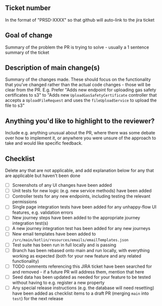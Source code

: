 ## Ticket number

In the format of "PRSD-XXXX" so that github will auto-link to the jira ticket

## Goal of change

Summary of the problem the PR is trying to solve - usually a 1 sentence summary of the ticket

## Description of main change(s)

Summary of the changes made. These should focus on the functionality that you've changed rather than the actual code
changes - those will be clear from the PR.
E.g. Prefer "Adds new endpoint for uploading gas safety certificates to s3" to "Adds new `UploadGasSafetyCertificate`
controller that accepts a `UploadFileRequest` and uses the `fileUploadService` to upload the file to s3"

## Anything you'd like to highlight to the reviewer?

Include e.g. anything unusual about the PR, where there was some debate over how to implement it, or anywhere you were
unsure of the approach to take and would like specific feedback.

## Checklist

Delete any that are not applicable, and add explanation below for any that are applicable but haven't been done

- [ ] Screenshots of any UI changes have been added
- [ ] Unit tests for new logic (e.g. new service methods) have been added
- [ ] Controller tests for any new endpoints, including testing the relevant permissions
- [ ] Single page integration tests have been added for any unhappy-flow UI features, e.g. validation errors
- [ ] New journey steps have been added to the appropriate journey integration test(s)
- [ ] A new journey integration test has been added for any new journeys
- [ ] New email templates have been added to `/src/main/kotlin/resources/emails/emailTemplates.json`
- [ ] Test suite has been run in full locally and is passing
- [ ] Branch has been rebased onto main and run locally, with everything working as expected (both for your new feature
  and any related functionality)
- [ ] TODO comments referencing this JIRA ticket have been searched for and removed - if a future PR will address them,
  mention that here
- [ ] Seed data has been updated as needed for your feature to be tested without having to e.g. register a new property
- [ ] Any special release instructions (e.g. the database will need resetting) have been added as checklist items to a draft PR (merging `main` into `test`) for the next release

